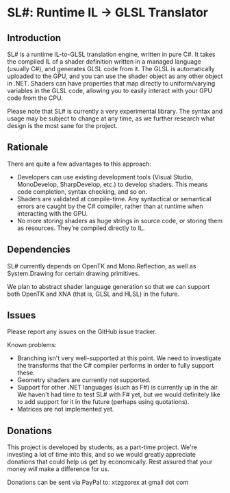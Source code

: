 SL#: Runtime IL -> GLSL Translator
==================================

Introduction
------------

SL# is a runtime IL-to-GLSL translation engine, written in pure C#. It takes
the compiled IL of a shader definition written in a managed language (usually
C#), and generates GLSL code from it. The GLSL is automatically uploaded to
the GPU, and you can use the shader object as any other object in .NET. Shaders
can have properties that map directly to uniform/varying variables in the GLSL
code, allowing you to easily interact with your GPU code from the CPU.

Please note that SL# is currently a very experimental library. The syntax and
usage may be subject to change at any time, as we further research what design
is the most sane for the project.

Rationale
---------

There are quite a few advantages to this approach:

* Developers can use existing development tools (Visual Studio, MonoDevelop,
  SharpDevelop, etc.) to develop shaders. This means code completion, syntax
  checking, and so on.
* Shaders are validated at compile-time. Any syntactical or semantical errors
  are caught by the C# compiler, rather than at runtime when interacting with
  the GPU.
* No more storing shaders as huge strings in source code, or storing them as
  resources. They're compiled directly to IL.

Dependencies
------------

SL# currently depends on OpenTK and Mono.Reflection, as well as System.Drawing
for certain drawing primitives.

We plan to abstract shader language generation so that we can support both
OpenTK and XNA (that is, GLSL and HLSL) in the future.

Issues
------

Please report any issues on the GitHub issue tracker.

Known problems:

* Branching isn't very well-supported at this point. We need to investigate the
  transforms that the C# compiler performs in order to fully support these.
* Geometry shaders are currently not supported.
* Support for other .NET languages (such as F#) is currently up in the air. We
  haven't had time to test SL# with F# yet, but we would definitely like to add
  support for it in the future (perhaps using quotations).
* Matrices are not implemented yet.

Donations
---------

This project is developed by students, as a part-time project. We're investing a
lot of time into this, and so we would greatly appreciate donations that could
help us get by economically. Rest assured that your money _will_ make a
difference for us.

Donations can be sent via PayPal to: xtzgzorex at gmail dot com
